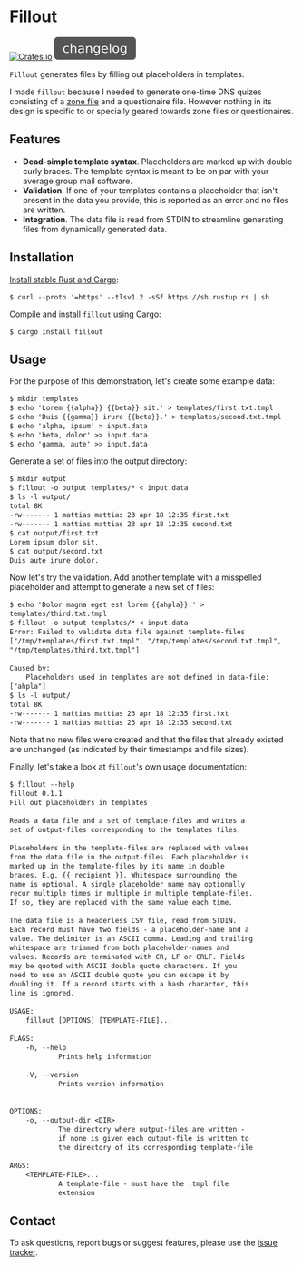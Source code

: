 Fillout
=======
[![Crates.io]][Crates.io badge]
[![Changelog]][Changelog badge]

`Fillout` generates files by filling out placeholders in templates.

I made `fillout` because I needed to generate one-time DNS quizes consisting of
a [zone file] and a questionaire file.
However nothing in its design is specific to or specially geared towards zone
files or questionaires.


## Features

* **Dead-simple template syntax**.
  Placeholders are marked up with double curly braces.
  The template syntax is meant to be on par with your average group mail
  software.
* **Validation**.
  If one of your templates contains a placeholder that isn't present in the
  data you provide, this is reported as an error and no files are written.
* **Integration**.
  The data file is read from STDIN to streamline generating files
  from dynamically generated data.


## Installation

[Install stable Rust and Cargo]:

```
$ curl --proto '=https' --tlsv1.2 -sSf https://sh.rustup.rs | sh
```

Compile and install `fillout` using Cargo:

```
$ cargo install fillout
```


## Usage

For the purpose of this demonstration, let's create some example data:

```
$ mkdir templates
$ echo 'Lorem {{alpha}} {{beta}} sit.' > templates/first.txt.tmpl
$ echo 'Duis {{gamma}} irure {{beta}}.' > templates/second.txt.tmpl
$ echo 'alpha, ipsum' > input.data
$ echo 'beta, dolor' >> input.data
$ echo 'gamma, aute' >> input.data
```

Generate a set of files into the output directory:

```
$ mkdir output
$ fillout -o output templates/* < input.data
$ ls -l output/
total 8K
-rw------- 1 mattias mattias 23 apr 18 12:35 first.txt
-rw------- 1 mattias mattias 23 apr 18 12:35 second.txt
$ cat output/first.txt
Lorem ipsum dolor sit.
$ cat output/second.txt
Duis aute irure dolor.
```

Now let's try the validation.
Add another template with a misspelled placeholder and attempt to generate a new
set of files:

```
$ echo 'Dolor magna eget est lorem {{ahpla}}.' > templates/third.txt.tmpl
$ fillout -o output templates/* < input.data
Error: Failed to validate data file against template-files ["/tmp/templates/first.txt.tmpl", "/tmp/templates/second.txt.tmpl", "/tmp/templates/third.txt.tmpl"]

Caused by:
    Placeholders used in templates are not defined in data-file: ["ahpla"]
$ ls -l output/
total 8K
-rw------- 1 mattias mattias 23 apr 18 12:35 first.txt
-rw------- 1 mattias mattias 23 apr 18 12:35 second.txt
```

Note that no new files were created and that the files that already existed are
unchanged (as indicated by their timestamps and file sizes).

Finally, let's take a look at `fillout`'s own usage documentation:

```
$ fillout --help
fillout 0.1.1
Fill out placeholders in templates

Reads a data file and a set of template-files and writes a
set of output-files corresponding to the templates files.

Placeholders in the template-files are replaced with values
from the data file in the output-files. Each placeholder is
marked up in the template-files by its name in double
braces. E.g. {{ recipient }}. Whitespace surrounding the
name is optional. A single placeholder name may optionally
recur multiple times in multiple in multiple template-files.
If so, they are replaced with the same value each time.

The data file is a headerless CSV file, read from STDIN.
Each record must have two fields - a placeholder-name and a
value. The delimiter is an ASCII comma. Leading and trailing
whitespace are trimmed from both placeholder-names and
values. Records are terminated with CR, LF or CRLF. Fields
may be quoted with ASCII double quote characters. If you
need to use an ASCII double quote you can escape it by
doubling it. If a record starts with a hash character, this
line is ignored.

USAGE:
    fillout [OPTIONS] [TEMPLATE-FILE]...

FLAGS:
    -h, --help       
            Prints help information

    -V, --version    
            Prints version information


OPTIONS:
    -o, --output-dir <DIR>
            The directory where output-files are written -
            if none is given each output-file is written to
            the directory of its corresponding template-file

ARGS:
    <TEMPLATE-FILE>...
            A template-file - must have the .tmpl file
            extension
```


## Contact

To ask questions, report bugs or suggest features, please use the [issue
tracker].




[Changelog badge]: https://github.com/mattias-p/fillout/blob/main/CHANGELOG.md
[Changelog]: https://raw.githubusercontent.com/mattias-p/fillout/main/img/changelog.svg?sanitize=true
[Crates.io badge]: https://crates.io/crates/fillout
[Crates.io]: https://img.shields.io/crates/v/fillout.svg
[Install stable Rust and Cargo]: https://www.rust-lang.org/tools/install
[Issue tracker]: https://github.com/mattias-p/fillout/issues
[License]: LICENSE
[Zone file]: https://en.wikipedia.org/wiki/Zone_file
